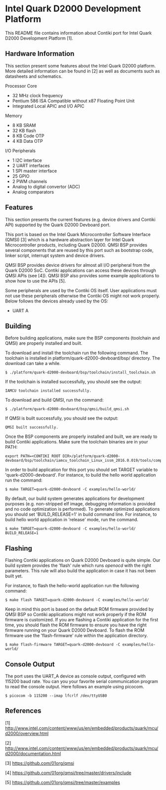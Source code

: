 Intel Quark D2000 Development Platform
======================================

This README file contains information about Contiki port for Intel Quark
D2000 Development Platform [1].

Hardware Information
--------------------

This section present some features about the Intel Quark D2000 platform.
More detailed information can be found in [2] as well as documents such
as datasheets and schematics.

Processor Core
* 32 MHz clock frequency
* Pentium 586 ISA Compatible without x87 Floating Point Unit
* Integrated Local APIC and I/O APIC

Memory
* 8 KB SRAM
* 32 KB flash
* 8 KB Code OTP
* 4 KB Data OTP

I/O Peripherals
* 1 I2C interface
* 2 UART interfaces
* 1 SPI master interface
* 25 GPIO
* 2 PWM channels
* Analog to digital convertor (ADC)
* Analog comparators

Features
--------

This section presents the current features (e.g. device drivers and Contiki
API) supported by the Quark D2000 Devboard port.

This port is based on the Intel Quark Microcontroller Software Interface (QMSI)
[3] which is a hardware abstraction layer for Intel Quark Microcontroller
products, including Quark D2000. QMSI BSP provides several components that are
reused by this port such as bootstrap code, linker script, interrupt system and
device drivers.

QMSI BSP provides device drivers for almost all I/O peripheral from the Quark
D2000 SoC. Contiki applications can access these devices through QMSI APIs
(see [4]). QMSI BSP also provides some example applications to show how to use
the APIs [5].

Some peripherals are used by the Contiki OS itself. User applications must not
use these peripherals otherwise the Contiki OS might not work properly. Below
follows the devices already used by the OS:
* UART A

Building
--------

Before building applications, make sure the BSP components (toolchain and QMSI)
are properly installed and built.

To download and install the toolchain run the following command. The toolchain
is installed in platform/quark-d2000-devboard/bsp/ directory. The download can
take a while.
```
$ ./platform/quark-d2000-devboard/bsp/toolchain/install_toolchain.sh
```

If the toolchain is installed successfully, you should see the output:
```
IAMCU toolchain installed successfully.
```

To download and build QMSI, run the command:
```
$ ./platform/quark-d2000-devboard/bsp/qmsi/build_qmsi.sh
```

If QMSI is built successfully, you should see the output:
```
QMSI built successfully.
```

Once the BSP components are properly installed and built, we are ready to build
Contiki applications. Make sure the toolchain binaries are in your PATH:
```
export PATH=<CONTIKI ROOT DIR>/platform/quark-d2000-devboard/bsp/toolchain/iamcu_toolchain_Linux_issm_2016.0.019/tools/compiler/bin:$PATH
```

In order to build application for this port you should set TARGET variable to
'quark-d2000-devboard'. For instance, to build the hello world application run
the command:
```
$ make TARGET=quark-d2000-devboard -C examples/hello-world/
```

By default, our build system generates applications for development purposes
(e.g. non-stripped elf image, debugging information is provided and no code
optimization is performed). To generate optimized applications you should set
'BUILD_RELEASE=1' in build command line. For instance, to build hello world
application in 'release' mode, run the command.
```
$ make TARGET=quark-d2000-devboard -C examples/hello-world/ BUILD_RELEASE=1
```

Flashing
--------

Flashing Contiki applications on Quark D2000 Devboard is quite simple. Our
build system provides the 'flash' rule which runs _openocd_ with the right
parameters. This rule will also build the application in case it has not
been built yet.

For instance, to flash the hello-world application run the following command:
```
$ make flash TARGET=quark-d2000-devboard -C examples/hello-world/
```

Keep in mind this port is based on the default ROM firmware provided by QMSI
BSP so Contiki applications might not work properly if the ROM firmware is
customized. If you are flashing a Contiki application for the first time, you
should flash the ROM firmware to ensure you have the right firmware running on
your Quark D2000 Devboard. To flash the ROM firmware use the 'flash-firmware'
rule within the application directory.
```
$ make flash-firmware TARGET=quark-d2000-devboard -C examples/hello-world/
```

Console Output
--------------

The port uses the UART_A device as console output, configured with 115200
baud rate. You can you your favorite serial communication program to read
the console output. Here follows an example using picocom.
```
$ picocom -b 115200 --imap lfcrlf /dev/ttyUSB0
```

References
----------

[1] http://www.intel.com/content/www/us/en/embedded/products/quark/mcu/d2000/overview.html

[2] http://www.intel.com/content/www/us/en/embedded/products/quark/mcu/d2000/documentation.html

[3] https://github.com/01org/qmsi

[4] https://github.com/01org/qmsi/tree/master/drivers/include

[5] https://github.com/01org/qmsi/tree/master/examples
